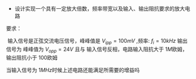 - 设计实现一个具有一定放大倍数，频率带宽以及输入、输出阻抗要求的放大电路



要求：

​	输入信号是正弦交流电压信号，峰峰值是 $V_{ipp}= 100mV$ ,频率: $f_i = 10k Hz$ 输出信号为 峰峰值为 $V_{opp} = 24V$ 且与 输入信号反相，电路输入阻抗大于 $1M$欧姆，输出阻抗小于 $100$欧姆



当输入信号为 $1M Hz$时候上述电路还能满足所需要的增益吗